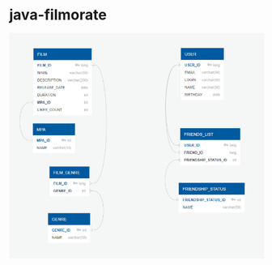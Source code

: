 # java-filmorate
<img width="682" src="https://github.com/Hivludi/java-filmorate/blob/5656933e3036c10f07f612529685310e68800d1d/FilmorateERD.png">

